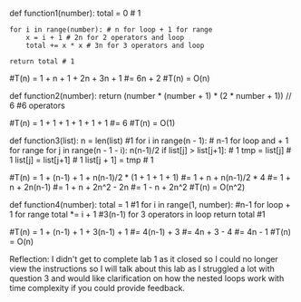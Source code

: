 def function1(number):
	total = 0 # 1 
 
	for i in range(number): # n for loop + 1 for range
		x = i + 1 # 2n for 2 operators and loop
		total += x * x # 3n for 3 operators and loop
 
	return total # 1

#T(n) = 1 + n + 1 + 2n + 3n + 1
#= 6n + 2
#T(n) = O(n)

def function2(number):
	return (number * (number + 1) * (2 * number + 1)) // 6 #6 operators

#T(n) = 1 + 1 + 1 + 1 + 1 + 1
#= 6
#T(n) = O(1)

def function3(list):
	n = len(list) #1 
	for i in range(n - 1): # n-1 for loop and + 1 for range
		for j in range(n - 1 - i): n(n-1)/2
			if list[j] > list[j+1]: # 1
				tmp = list[j] # 1 
				list[j] = list[j+1] # 1
				list[j + 1] = tmp # 1

#T(n) = 1 + (n-1) + 1 + n(n-1)/2 * (1 + 1 + 1 + 1)
#= 1 + n + n(n-1)/2 * 4
#= 1 + n + 2n(n-1)
#= 1 + n + 2n^2 - 2n
#= 1 - n + 2n^2
#T(n) = O(n^2)


def function4(number):
	total = 1 #1 
	for i in range(1, number): #n-1 for loop + 1 for range
		total *= i + 1 #3(n-1) for 3 operators in loop
	return total #1

#T(n) = 1 + (n-1) + 1 + 3(n-1) + 1
#= 4(n-1) + 3
#= 4n + 3 - 4
#= 4n - 1
#T(n) = O(n)


Reflection: I didn't get to complete lab 1 as it closed so I could no longer view the instructions so I will talk about this lab as I struggled a lot with question 3 and would like clarification on how the nested loops work with time complexity if you could provide feedback.